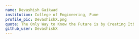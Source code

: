```yaml
---
name: Devashish Gaikwad
institution: College of Engineering, Pune
profile_pic: DevashishX.png
quote: The Only Way to Know the Future is by Creating It!
github_user: DevashishX
---
```

